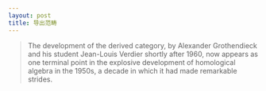 ```yaml
---
layout: post
title: 导出范畴
---
```

> The development of the derived category, by Alexander Grothendieck and his student Jean-Louis Verdier shortly after 1960, now appears as one terminal point in the explosive development of homological algebra in the 1950s, a decade in which it had made remarkable strides. 
